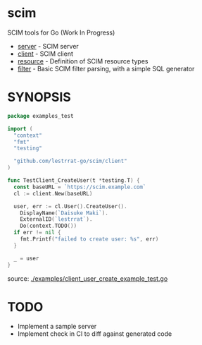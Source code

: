 scim
====

SCIM tools for Go (Work In Progress)

* [server](./server) - SCIM server
* [client](./client) - SCIM client
* [resource](./resource) - Definition of SCIM resource types
* [filter](./filter) - Basic SCIM filter parsing, with a simple SQL generator

# SYNOPSIS

<!-- INCLUDE(./examples/client_user_create_example_test.go) -->
```go
package examples_test

import (
  "context"
  "fmt"
  "testing"

  "github.com/lestrrat-go/scim/client"
)

func TestClient_CreateUser(t *testing.T) {
  const baseURL = `https://scim.example.com`
  cl := client.New(baseURL)

  user, err := cl.User().CreateUser().
    DisplayName(`Daisuke Maki`).
    ExternalID(`lestrrat`).
    Do(context.TODO())
  if err != nil {
    fmt.Printf("failed to create user: %s", err)
  }

  _ = user
}
```
source: [./examples/client_user_create_example_test.go](https://github.com/lestrrat-go/scim/blob/main/./examples/client_user_create_example_test.go)
<!-- END INCLUDE -->

# TODO

* Implement a sample server
* Implement check in CI to diff against generated code


